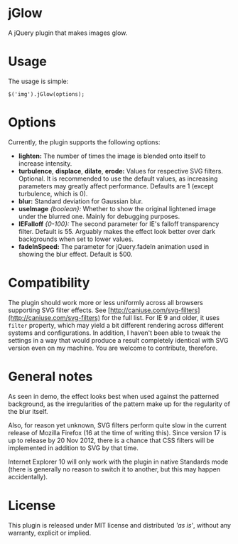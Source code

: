 # jGlow
A jQuery plugin that makes images glow.

# Usage
The usage is simple:

`$('img').jGlow(options);`

# Options

Currently, the plugin supports the following options:

- **lighten:** The number of times the image is blended onto itself to increase intensity.
- **turbulence**, **displace**, **dilate**, **erode:** Values for respective SVG filters. Optional. It is recommended to use the default values, as increasing parameters may greatly affect performance. Defaults are 1 (except turbulence, which is 0).
- **blur:** Standard deviation for Gaussian blur.
- **useImage** *{boolean}:* Whether to show the original lightened image under the blurred one. Mainly for debugging purposes.
- **IEFalloff** *{0-100}:* The second parameter for IE's falloff transparency filter. Default is 55. Arguably makes the effect look better over dark backgrounds when set to lower values.
- **fadeInSpeed:** The parameter for jQuery.fadeIn animation used in showing the blur effect. Default is 500.

# Compatibility

The plugin should work more or less uniformly across all browsers supporting SVG filter effects. See [http://caniuse.com/svg-filters](http://caniuse.com/svg-filters) for the full list. For IE 9 and older, it uses `filter` property, which may yield a bit different rendering across different systems and configurations. In addition, I haven't been able to tweak the settings in a way that would produce a result completely identical with SVG version even on my machine. You are welcome to contribute, therefore.

# General notes
As seen in demo, the effect looks best when used against the patterned background, as the irregularities of the pattern make up for the regularity of the blur itself.

Also, for reason yet unknown, SVG filters perform quite slow in the current release of Mozilla Firefox (16 at the time of writing this). Since version 17 is up to release by 20 Nov 2012, there is a chance that CSS filters will be implemented in addition to SVG by that time.

Internet Explorer 10 will only work with the plugin in native Standards mode (there is generally no reason to switch it to another, but this may happen accidentally).

# License

This plugin is released under MIT license and distributed *'as is'*, without any warranty, explicit or implied.